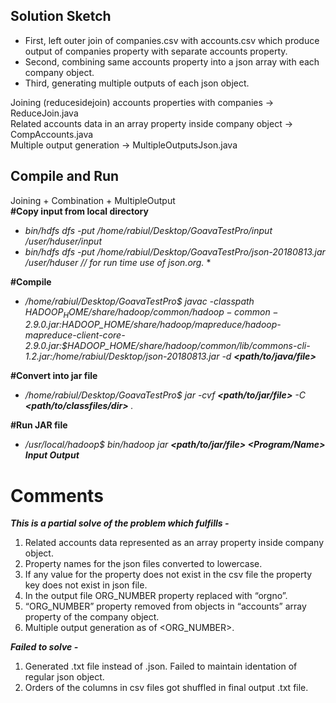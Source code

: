Solution Sketch
-------------------
- First, left outer join of companies.csv with accounts.csv which produce output of companies property with separate accounts property.
- Second, combining same accounts property into a json array with each company object.
- Third, generating multiple outputs of each json object.

Joining (reducesidejoin) accounts properties with companies -> ReduceJoin.java  
Related accounts data in an array property inside company object -> CompAccounts.java  
Multiple output generation -> MultipleOutputsJson.java  


Compile and Run
---------------------
Joining + Combination + MultipleOutput  
**#Copy input from local directory**  
- *bin/hdfs dfs -put /home/rabiul/Desktop/GoavaTestPro/input /user/hduser/input*
- *bin/hdfs dfs -put /home/rabiul/Desktop/GoavaTestPro/json-20180813.jar /user/hduser // for run time use of json.org.* *

**#Compile**  
- */home/rabiul/Desktop/GoavaTestPro$ javac -classpath $HADOOP_HOME/share/hadoop/common/hadoop-common-2.9.0.jar:$HADOOP_HOME/share/hadoop/mapreduce/hadoop-mapreduce-client-core-2.9.0.jar:$HADOOP_HOME/share/hadoop/common/lib/commons-cli-1.2.jar:/home/rabiul/Desktop/json-20180813.jar -d  **<path/to/java/file>***

**#Convert into jar file**   
- */home/rabiul/Desktop/GoavaTestPro$ jar -cvf **<path/to/jar/file>** -C **<path/to/classfiles/dir>** .*

**#Run JAR file**  
- */usr/local/hadoop$ bin/hadoop jar **<path/to/jar/file> <Program/Name> Input Output***



# Comments
**_This is a partial solve of the problem which fulfills -_**
1. Related accounts data represented as an array property inside company object.
2. Property names for the json files converted to lowercase.
3. If any value for the property does not exist in the csv file the property key does not exist in json file.
4. In the output file ORG_NUMBER property replaced with “orgno”.
5. “ORG_NUMBER” property removed from objects in “accounts” array property of the company object.
6. Multiple output generation as of <ORG_NUMBER>.

**_Failed to solve -_**
1. Generated .txt file instead of .json. Failed to maintain identation of regular json object. 
2. Orders of the columns in csv files got shuffled in final output .txt file.
